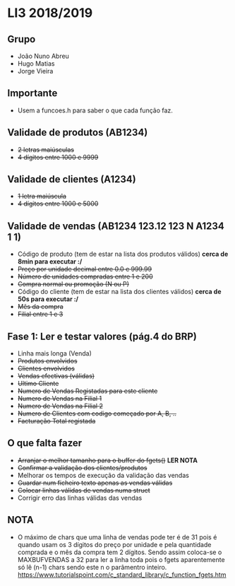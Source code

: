 # LI3 2018/2019

## Grupo

* João Nuno Abreu
* Hugo Matias
* Jorge Vieira

## Importante

* Usem a funcoes.h para saber o que cada função faz.

## Validade de produtos (AB1234)

* ~~2 letras maiúsculas~~
* ~~4 dígitos entre 1000 e 9999~~

## Validade de clientes (A1234)

* ~~1 letra maiúscula~~
* ~~4 dígitos entre 1000 e 5000~~

## Validade de vendas (AB1234 123.12 123 N A1234 1 1)

* Código de produto (tem de estar na lista dos produtos válidos) **cerca de 8min para executar :/**
* ~~Preço por unidade decimal entre 0.0 e 999.99~~
* ~~Número de unidades compradas entre 1 e 200~~
* ~~Compra normal ou promoção (N ou P)~~
* Código do cliente (tem de estar na lista dos clientes válidos) **cerca de 50s para executar :/**
* ~~Mês da compra~~
* ~~Filial entre 1 e 3~~

## Fase 1: Ler e testar valores (pág.4 do BRP)

* Linha mais longa (Venda)
* ~~Produtos envolvidos~~
* ~~Clientes envolvidos~~
* ~~Vendas efectivas (válidas)~~
* ~~Ultimo Cliente~~
* ~~Numero de Vendas Registadas para este cliente~~
* ~~Numero de Vendas na Filial 1~~
* ~~Numero de Vendas na Filial 2~~
* ~~Numero de Clientes com codigo começado por A, B, ..~~
* ~~Facturação Total registada~~

## O que falta fazer

* ~~Arranjar o melhor tamanho para o buffer do fgets()~~ **LER NOTA**
* ~~Confirmar a validação dos clientes/produtos~~
* Melhorar os tempos de execução da validação das vendas
* ~~Guardar num ficheiro texto apenas as vendas válidas~~
* ~~Colocar linhas válidas de vendas numa struct~~
* Corrigir erro das linhas válidas das vendas

## NOTA

* O máximo de chars que uma linha de vendas pode ter é de 31 pois é quando usam os 3 dígitos do preço por unidade e pela quantidade comprada e o mês da compra tem 2 dígitos. Sendo assim coloca-se o MAXBUFVENDAS a 32 para ler a linha toda pois o fgets aparentemente só lê (n-1) chars sendo este n o parâmentro inteiro.
<https://www.tutorialspoint.com/c_standard_library/c_function_fgets.htm>
